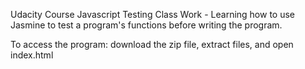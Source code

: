 Udacity Course Javascript Testing Class Work - Learning how to use Jasmine to test a program's functions before writing the program.

To access the program: download the zip file, extract files, and open index.html
